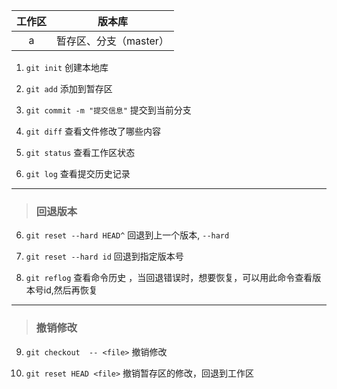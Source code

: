 工作区 | 版本库 |
:---:|:---:|
   a | 暂存区、分支（master） |  
1. `git init` 创建本地库

2. `git add` 添加到暂存区

3. `git commit -m "提交信息"` 提交到当前分支

3. `git diff`  查看文件修改了哪些内容

4. `git status` 查看工作区状态

5. `git log` 查看提交历史记录
---

> ### 回退版本

6. `git reset --hard HEAD^` 回退到上一个版本, `--hard`

7. `git reset --hard id`  回退到指定版本号

8. `git reflog` 查看命令历史 ，当回退错误时，想要恢复，可以用此命令查看版本号id,然后再恢复

---
> ### 撤销修改

9. `git checkout  -- <file>` 撤销修改

10. `git reset HEAD <file>` 撤销暂存区的修改，回退到工作区






